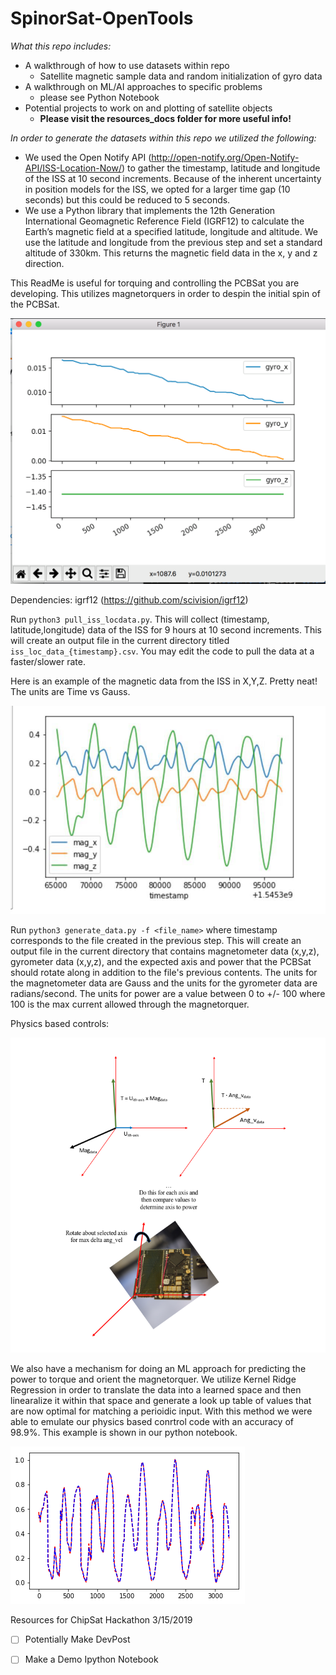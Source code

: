 # SpinorSat-OpenTools

*What this repo includes:*

- A walkthrough of how to use datasets within repo 
  - Satellite magnetic sample data and random initialization of gyro data
- A walkthrough on ML/AI approaches to specific problems
  - please see Python Notebook
- Potential projects to work on and plotting of satellite objects
  - **Please visit the resources_docs folder for more useful info!** 



*In order to generate the datasets within this repo we utilized the following:*

- We used the Open Notify API (http://open-notify.org/Open-Notify-API/ISS-Location-Now/) to gather the timestamp, latitude and longitude of the ISS at 10 second increments. Because of the inherent uncertainty in position models for the ISS, we opted for a larger time gap (10 seconds) but this could be reduced to 5 seconds. 
- We use a Python library that implements the 12th Generation International Geomagnetic Reference Field (IGRF12) to calculate the Earth’s magnetic field at a specified latitude, longitude and altitude. We use the latitude and longitude from the previous step and set a standard altitude of 330km. This returns the magnetic field data in the x, y and z direction. 

This ReadMe is useful for torquing and controlling the PCBSat you are developing. This utilizes magnetorquers in order to despin the initial spin of the PCBSat. 

![](/Images/gyro_torque_control.png)



Dependencies: igrf12 (https://github.com/scivision/igrf12)

Run ``python3 pull_iss_locdata.py``. This will collect (timestamp, latitude,longitude) data of the ISS for 9 hours at 10 second increments. This will create an output file in the current directory titled ``iss_loc_data_{timestamp}.csv``. You may edit the code to pull the data at a faster/slower rate.

Here is an example of the magnetic data from the ISS in X,Y,Z. Pretty neat! The units are Time vs Gauss.

![](/Images/Mag_data_ISS.jpg)

Run ``python3 generate_data.py -f <file_name>`` where timestamp corresponds to the file created in the previous step. This will create an output file in the current directory that contains magnetometer data (x,y,z), gyrometer data (x,y,z), and the expected axis and power that the PCBSat should rotate along in addition to the file's previous contents. The units for the magnetometer data are Gauss and the units for the gyrometer data are radians/second.  The units for power are a value between 0 to +/- 100 where 100 is the max current allowed through the magnetorquer.



Physics based controls:

![control_code_viz](/Images/control_code_viz.png)





We also have a mechanism for doing an ML approach for predicting the power to torque and orient the magnetorquer. We utilize Kernel Ridge Regression in order to translate the data into a learned space and then linearalize it within that space and generate a look up table of values that are now optimal for matching a perioidic input. With this method we were able to emulate our physics based conrtrol code with an accuracy of 98.9%. This example is shown in our python notebook. 

![](/Images/Kernal_Ridge_Regression_SpinorSat.png)



Resources for ChipSat Hackathon 3/15/2019

- [ ] Potentially Make DevPost
- [ ] Make a Demo Ipython Notebook

